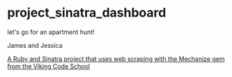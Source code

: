 # project_sinatra_dashboard
let's go for an apartment hunt!

James and Jessica

[A Ruby and Sinatra project that uses web scraping with the Mechanize gem from the Viking Code School](http://www.vikingcodeschool.com)
